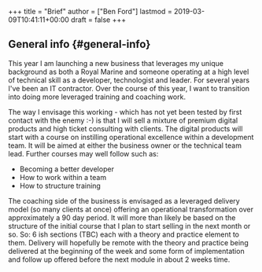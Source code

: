 +++
title = "Brief"
author = ["Ben Ford"]
lastmod = 2019-03-09T10:41:11+00:00
draft = false
+++

## General info {#general-info}

This year I am launching a new business that leverages my unique background as
both a Royal Marine and someone operating at a high level of technical skill as
a developer, technologist and leader. For several years I've been an IT contractor. Over
the course of this year, I want to transition into doing more leveraged training
and coaching work.

The way I envisage this working - which has not yet been tested by first contact
with the enemy :-) is that I will sell a mixture of premium digital products and
high ticket consulting with clients. The digital products will start with a
course on instilling operational excellence within a development team. It will
be aimed at either the business owner or the technical team lead. Further
courses may well follow such as:

-   Becoming a better developer
-   How to work within a team
-   How to structure training

The coaching side of the business is envisaged as a leveraged delivery model (so
many clients at once) offering an operational transformation over approximately
a 90 day period. It will more than likely be based on the structure of the
initial course that I plan to start selling in the next month or so. So: 6 ish
sections (TBC) each with a theory and practice element to them. Delivery will
hopefully be remote with the theory and practice being delivered at the
beginning of the week and some form of implementation and follow up offered
before the next module in about 2 weeks time.
